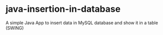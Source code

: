 # java-insertion-in-database
A simple Java App to insert data in MySQL database and show it in a table (SWING)
